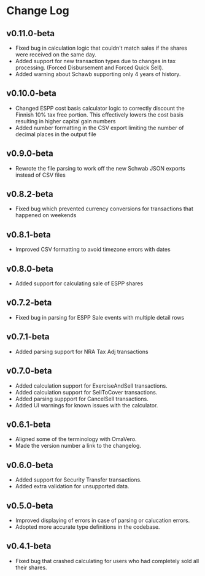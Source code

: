 # Change Log

## v0.11.0-beta
* Fixed bug in calculation logic that couldn't match sales if the shares were received on the same day.
* Added support for new transaction types due to changes in tax processing. (Forced Disbursement and Forced Quick Sell).
* Added warning about Schawb supporting only 4 years of history.

## v0.10.0-beta
* Changed ESPP cost basis calculator logic to correctly discount the Finnish 10% tax free portion. This effectively lowers the cost basis resulting in higher capital gain numbers
* Added number formatting in the CSV export limiting the number of decimal places in the output file

## v0.9.0-beta
* Rewrote the file parsing to work off the new Schwab JSON exports instead of CSV files

## v0.8.2-beta
* Fixed bug which prevented currency conversions for transactions that happened on weekends

## v0.8.1-beta
* Improved CSV formatting to avoid timezone errors with dates

## v0.8.0-beta
* Added support for calculating sale of ESPP shares

## v0.7.2-beta
* Fixed bug in parsing for ESPP Sale events with multiple detail rows

## v0.7.1-beta
* Added parsing support for NRA Tax Adj transactions

## v0.7.0-beta
* Added calculation support for ExerciseAndSell transactions.
* Added calculation support for SellToCover transactions.
* Added parsing suppport for CancelSell transactions.
* Added UI warnings for known issues with the calculator.

## v0.6.1-beta
* Aligned some of the terminology with OmaVero.
* Made the version number a link to the changelog.

## v0.6.0-beta
* Added support for Security Transfer transactions.
* Added extra validation for unsupported data.

## v0.5.0-beta
* Improved displaying of errors in case of parsing or calucation errors.
* Adopted more accurate type definitions in the codebase.

## v0.4.1-beta
* Fixed bug that crashed calculating for users who had completely sold all their shares.
